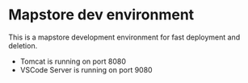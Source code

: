 # Mapstore dev environment

This is a mapstore development environment for fast deployment and deletion.

* Tomcat is running on port 8080
* VSCode Server is running on port 9080

